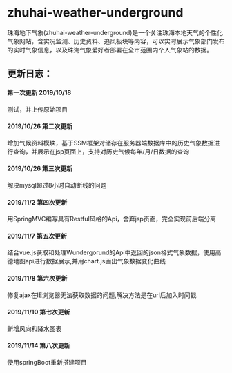 # zhuhai-weather-underground
珠海地下气象(zhuhai-weather-underground)是一个关注珠海本地天气的个性化气象网站，含实况监测、历史资料、追风板块等内容，可以实时展示气象部门发布的实时气象信息，以及珠海气象爱好者部署在全市范围内个人气象站的数据。

## 更新日志：</br>

#### 第一次更新  2019/10/18</br>
测试，并上传原始项目</br>

#### 2019/10/26 第二次更新</br>
增加气候资料模块，基于SSM框架对储存在服务器端数据库中的历史气象数据进行查询，并展示在jsp页面上，支持对历史气候每年/月/日数据的查询</br>

#### 2019/10/26 第三次更新</br>
解决mysql超过8小时自动断线的问题</br>

#### 2019/11/2 第四次更新</br>
用SpringMVC编写具有Restful风格的Api，舍弃jsp页面，完全实现前后端分离</br>

#### 2019/11/7 第五次更新</br>
结合vue.js获取和处理Wundergorund的Api中返回的json格式气象数据，使用高德地图api进行数据展示,并用chart.js画出气象数据变化曲线</br>

#### 2019/11/8 第六次更新</br>
修复ajax在IE浏览器无法获取数据的问题,解决方法是在url后加入时间戳

#### 2019/11/10 第七次更新</br>
新增风向和降水图表

#### 2019/11/14 第八次更新</br>
使用springBoot重新搭建项目
